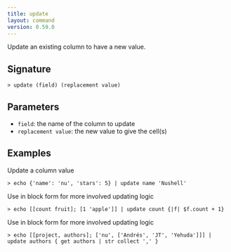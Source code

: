 ```yaml
---
title: update
layout: command
version: 0.59.0
---
```


Update an existing column to have a new value.

## Signature

```> update (field) (replacement value)```

## Parameters

 -  `field`: the name of the column to update
 -  `replacement value`: the new value to give the cell(s)

## Examples

Update a column value
```shell
> echo {'name': 'nu', 'stars': 5} | update name 'Nushell'
```

Use in block form for more involved updating logic
```shell
> echo [[count fruit]; [1 'apple']] | update count {|f| $f.count + 1}
```

Use in block form for more involved updating logic
```shell
> echo [[project, authors]; ['nu', ['Andrés', 'JT', 'Yehuda']]] | update authors { get authors | str collect ',' }
```
